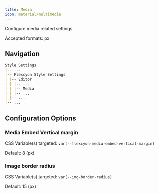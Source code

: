 ```yaml
---
title: Media
icon: material/multimedia
---
```


Configure media related settings

Accepted formats: px

## Navigation

```md
Style Settings
|-- ...
|-- Flexcyon Style Settings
| |-- Editor
| | |-- ...
| | |-- Media
| | |-- ...
| |-- ...
|-- ...
```

## Configuration Options

### Media Embed Vertical margin

CSS Variable(s) targeted: `var(--flexcyon-media-embed-vertical-margin)`

Default: 8 (px)

### Image border radius

CSS Variable(s) targeted: `var(--img-border-radius)`

Default: 15 (px)
